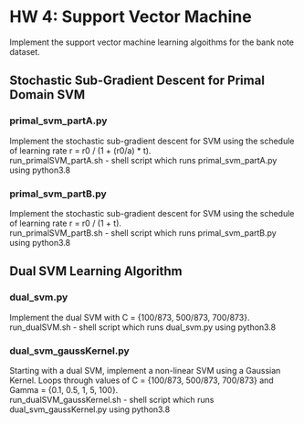 # HW 4: Support Vector Machine
Implement the support vector machine learning algoithms for the bank note dataset.
## Stochastic Sub-Gradient Descent for Primal Domain SVM
### primal_svm_partA.py
Implement the stochastic sub-gradient descent for SVM using the schedule of learning rate r = r0 / (1 + (r0/a) * t). <br />
run_primalSVM_partA.sh - shell script which runs primal_svm_partA.py using python3.8

### primal_svm_partB.py
Implement the stochastic sub-gradient descent for SVM using the schedule of learning rate r = r0 / (1 + t). <br />
run_primalSVM_partB.sh - shell script which runs primal_svm_partB.py using python3.8

## Dual SVM Learning Algorithm
### dual_svm.py
Implement the dual SVM with C = {100/873, 500/873, 700/873}. <br />
run_dualSVM.sh - shell script which runs dual_svm.py using python3.8

### dual_svm_gaussKernel.py
Starting with a dual SVM, implement a non-linear SVM using a Gaussian Kernel. Loops through values of C = {100/873, 500/873, 700/873} and Gamma = {0.1, 0.5, 1, 5, 100}.  <br />
run_dualSVM_gaussKernel.sh - shell script which runs dual_svm_gaussKernel.py using python3.8
